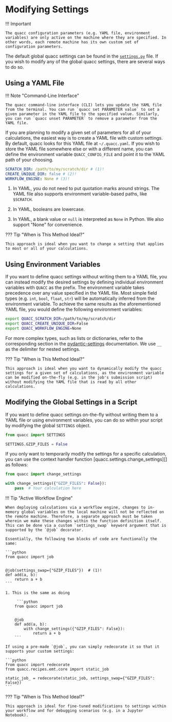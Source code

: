 # Modifying Settings

!!! Important

    The quacc configuration parameters (e.g. YAML file, environment variables) are only active on the machine where they are specified. In other words, each remote machine has its own custom set of configuration parameters.

The default global quacc settings can be found in the [`settings.py`](https://github.com/quantum-accelerators/quacc/blob/main/src/quacc/settings.py) file. If you wish to modify any of the global quacc settings, there are several ways to do so.

## Using a YAML File

!!! Note "Command-Line Interface"

    The quacc command-line interface (CLI) lets you update the YAML file from the terminal. You can run `quacc set PARAMETER value` to set a given parameter in the YAML file to the specified value. Similarly, you can run `quacc unset PARAMETER` to remove a parameter from the YAML file.

If you are planning to modify a given set of parameters for all of your calculations, the easiest way is to create a YAML file with custom settings. By default, quacc looks for this YAML file at `~/.quacc.yaml`. If you wish to store the YAML file somewhere else or with a different name, you can define the environment variable `QUACC_CONFIG_FILE` and point it to the YAML path of your choosing.

```yaml title="~/.quacc.yaml"
SCRATCH_DIR: /path/to/my/scratch/dir # (1)!
CREATE_UNIQUE_DIR: false # (2)!
WORKFLOW_ENGINE: None # (3)!
```

1. In YAML, you do not need to put quotation marks around strings. The YAML file also supports environment variable-based paths, like `$SCRATCH`.

2. In YAML, booleans are lowercase.

3. In YAML, a blank value or `null` is interpreted as `None` in Python. We also support "None" for convenience.

??? Tip "When is This Method Ideal?"

    This approach is ideal when you want to change a setting that applies to most or all of your calculations.

## Using Environment Variables

If you want to define quacc settings without writing them to a YAML file, you can instead modify the desired settings by defining individual environment variables with `QUACC` as the prefix. The environment variable takes precedence over any value specified in the YAML file. Most simple field types (e.g. `int`, `bool`, `float`, `str`) will be automatically inferred from the environment variable. To achieve the same results as the aforementioned YAML file, you would define the following environment variables:

```bash
export QUACC_SCRATCH_DIR=/path/to/my/scratch/dir
export QUACC_CREATE_UNIQUE_DIR=False
export QUACC_WORKFLOW_ENGINE=None
```

For more complex types, such as lists or dictionaries, refer to the corresponding section in the [pydantic-settings](https://docs.pydantic.dev/latest/concepts/pydantic_settings/#parsing-environment-variable-values) documentation. We use `__` as the delimiter for nested settings.

??? Tip "When is This Method Ideal?"

    This approach is ideal when you want to dynamically modify the quacc settings for a given set of calculations, as the environment variable can be modified on-the-fly (e.g. in the job's submission script) without modifying the YAML file that is read by all other calculations.

## Modifying the Global Settings in a Script

If you want to define quacc settings on-the-fly without writing them to a YAML file or using environment variables, you can do so within your script by modifying the global `SETTINGS` object.

```python
from quacc import SETTINGS

SETTINGS.GZIP_FILES = False
```

If you only want to temporarily modify the settings for a specific calculation, you can use the context handler function [quacc.settings.change_settings][] as follows:

```python
from quacc import change_settings

with change_settings({"GZIP_FILES": False}):
    pass  # Your calculation here
```

!!! Tip "Active Workflow Engine"

    When deploying calculations via a workflow engine, changes to in-memory global variables on the local machine will not be reflected on the remote machine. Therefore, a separate approach must be taken wherein we make these changes within the function definition itself. This can be done via a custom `settings_swap` keyword argument that is supported by the `@job` decorator.

    Essentially, the following two blocks of code are functionally the same:

    ```python
    from quacc import job


    @job(settings_swap={"GZIP_FILES"})  # (1)!
    def add(a, b):
        return a + b
    ```

    1. This is the same as doing 

         ```python
        from quacc import job
    
    
        @job
        def add(a, b):
            with change_settings({"GZIP_FILES": False}):
                return a + b
        ```

    If using a pre-made `@job`, you can simply redecorate it so that it supports your custom settings:

    ```python
    from quacc import redecorate
    from quacc.recipes.emt.core import static_job

    static_job_ = redecorate(static_job, settings_swap={"GZIP_FILES": False})
    ```

??? Tip "When is This Method Ideal?"

    This approach is ideal for fine-tuned modifications to settings within your workflow and for debugging scenarios (e.g. in a Jupyter Notebook).
